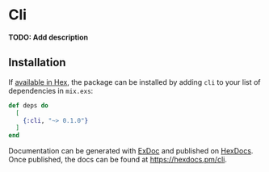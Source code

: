 # Cli

**TODO: Add description**

## Installation

If [available in Hex](https://hex.pm/docs/publish), the package can be installed
by adding `cli` to your list of dependencies in `mix.exs`:

```elixir
def deps do
  [
    {:cli, "~> 0.1.0"}
  ]
end
```

Documentation can be generated with [ExDoc](https://github.com/elixir-lang/ex_doc)
and published on [HexDocs](https://hexdocs.pm). Once published, the docs can
be found at <https://hexdocs.pm/cli>.
